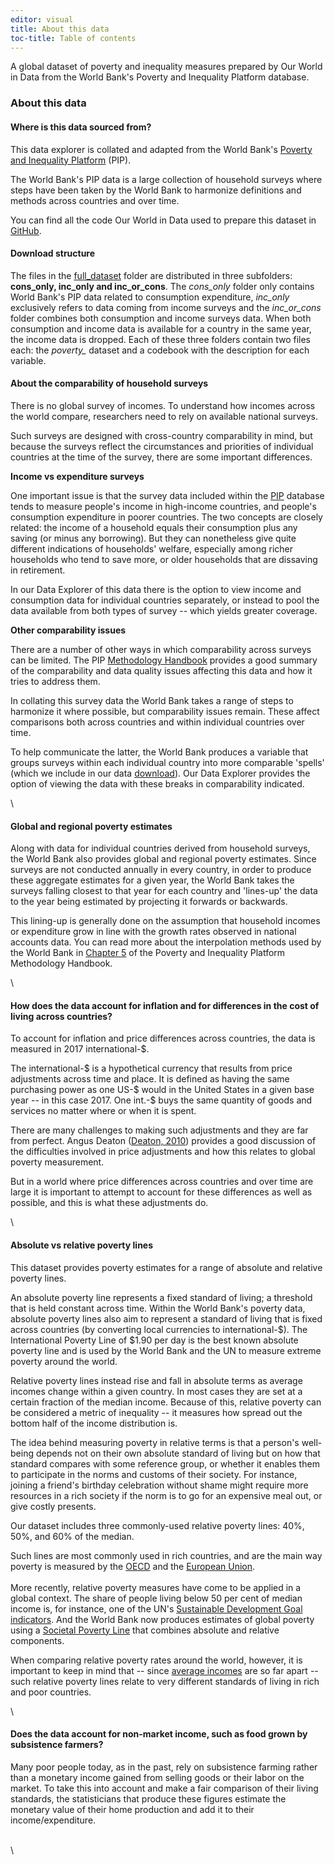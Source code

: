 ```yaml
---
editor: visual
title: About this data
toc-title: Table of contents
---
```


A global dataset of poverty and inequality measures prepared by Our
World in Data from the World Bank's Poverty and Inequality Platform
database.

### About this data

#### Where is this data sourced from?

This data explorer is collated and adapted from the World Bank's
[Poverty and Inequality Platform](https://pip.worldbank.org/home) (PIP).

The World Bank's PIP data is a large collection of household surveys
where steps have been taken by the World Bank to harmonize definitions
and methods across countries and over time.

You can find all the code Our World in Data used to prepare this dataset
in
[GitHub](https://github.com/owid/notebooks/tree/main/BetterDataDocs/JoeHasell/PIP).

#### Download structure

The files in the
[full_dataset](https://github.com/owid/notebooks/blob/main/BetterDataDocs/JoeHasell/PIP/data/ppp_2017/final/PIP_data_public_download.zip?raw=true)
folder are distributed in three subfolders: **cons_only, inc_only and
inc_or_cons**. The *cons_only* folder only contains World Bank's PIP
data related to consumption expenditure, *inc_only* exclusively refers
to data coming from income surveys and the *inc_or_cons* folder combines
both consumption and income surveys data. When both consumption and
income data is available for a country in the same year, the income data
is dropped. Each of these three folders contain two files each: the
*poverty\_* dataset and a codebook with the description for each
variable.

#### About the comparability of household surveys

There is no global survey of incomes. To understand how incomes across
the world compare, researchers need to rely on available national
surveys.

Such surveys are designed with cross-country comparability in mind, but
because the surveys reflect the circumstances and priorities of
individual countries at the time of the survey, there are some important
differences.

**Income vs expenditure surveys**

One important issue is that the survey data included within the
[PIP](https://pip.worldbank.org/home) database tends to measure people's
income in high-income countries, and people's consumption expenditure in
poorer countries. The two concepts are closely related: the income of a
household equals their consumption plus any saving (or minus any
borrowing). But they can nonetheless give quite different indications of
households' welfare, especially among richer households who tend to save
more, or older households that are dissaving in retirement.

In our Data Explorer of this data there is the option to view income and
consumption data for individual countries separately, or instead to pool
the data available from both types of survey -- which yields greater
coverage.

**Other comparability issues**

There are a number of other ways in which comparability across surveys
can be limited. The PIP [Methodology
Handbook](https://worldbank.github.io/PIP-Methodology/index.html)
provides a good summary of the comparability and data quality issues
affecting this data and how it tries to address them.

In collating this survey data the World Bank takes a range of steps to
harmonize it where possible, but comparability issues remain. These
affect comparisons both across countries and within individual countries
over time.

To help communicate the latter, the World Bank produces a variable that
groups surveys within each individual country into more comparable
'spells' (which we include in our data
[download](https://joeh.fra1.digitaloceanspaces.com/PIP/PIP_data_public_download.zip)).
Our Data Explorer provides the option of viewing the data with these
breaks in comparability indicated. 

\

#### Global and regional poverty estimates

Along with data for individual countries derived from household surveys,
the World Bank also provides global and regional poverty estimates.
Since surveys are not conducted annually in every country, in order to
produce these aggregate estimates for a given year, the World Bank takes
the surveys falling closest to that year for each country and 'lines-up'
the data to the year being estimated by projecting it forwards or
backwards.

This lining-up is generally done on the assumption that household
incomes or expenditure grow in line with the growth rates observed in
national accounts data. You can read more about the interpolation
methods used by the World Bank in [Chapter
5](https://worldbank.github.io/PIP-Methodology/lineupestimates.html) of
the Poverty and Inequality Platform Methodology Handbook.

\

#### How does the data account for inflation and for differences in the cost of living across countries?

To account for inflation and price differences across countries, the
data is measured in 2017 international-\$.

The international-\$ is a hypothetical currency that results from price
adjustments across time and place. It is defined as having the same
purchasing power as one US-\$ would in the United States in a given base
year -- in this case 2017. One int.-\$ buys the same quantity of goods
and services no matter where or when it is spent.

There are many challenges to making such adjustments and they are far
from perfect. Angus Deaton ([Deaton,
2010](https://rpds.princeton.edu/sites/g/files/toruqf1956/files/media/deaton_price_indexes_inequality_and_the_measurement_of_world_poverty_aer.pdf))
provides a good discussion of the difficulties involved in price
adjustments and how this relates to global poverty measurement.

But in a world where price differences across countries and over time
are large it is important to attempt to account for these differences as
well as possible, and this is what these adjustments do.

\

#### Absolute vs relative poverty lines

This dataset provides poverty estimates for a range of absolute and
relative poverty lines.

An absolute poverty line represents a fixed standard of living; a
threshold that is held constant across time. Within the World Bank's
poverty data, absolute poverty lines also aim to represent a standard of
living that is fixed across countries (by converting local currencies to
international-\$). The International Poverty Line of \$1.90 per day is
the best known absolute poverty line and is used by the World Bank and
the UN to measure extreme poverty around the world.

Relative poverty lines instead rise and fall in absolute terms as
average incomes change within a given country. In most cases they are
set at a certain fraction of the median income. Because of this,
relative poverty can be considered a metric of inequality -- it measures
how spread out the bottom half of the income distribution is.

The idea behind measuring poverty in relative terms is that a person's
well-being depends not on their own absolute standard of living but on
how that standard compares with some reference group, or whether it
enables them to participate in the norms and customs of their society.
For instance, joining a friend's birthday celebration without shame
might require more resources in a rich society if the norm is to go for
an expensive meal out, or give costly presents.

Our dataset includes three commonly-used relative poverty lines: 40%,
50%, and 60% of the median.

Such lines are most commonly used in rich countries, and are the main
way poverty is measured by the
[OECD](https://data.oecd.org/inequality/poverty-rate.htm) and the
[European
Union](https://ec.europa.eu/eurostat/statistics-explained/index.php?title=Glossary:At-risk-of-poverty_rate).\
\
More recently, relative poverty measures have come to be applied in a
global context. The share of people living below 50 per cent of median
income is, for instance, one of the UN's [Sustainable Development Goal
indicators](https://sdg-tracker.org/inequality#10.2). And the World Bank
now produces estimates of global poverty using a [Societal Poverty
Line](https://datatopics.worldbank.org/world-development-indicators/stories/societal-poverty-a-global-measure-of-relative-poverty.html)
that combines absolute and relative components.

When comparing relative poverty rates around the world, however, it is
important to keep in mind that -- since [average
incomes](https://ourworldindata.org/explorers/poverty-explorer?tab=map&facet=none&hideControls=false&Metric=Median&Poverty+line=%241.90+a+day&Household+survey+data+type=Show+data+from+both+income+and+expenditure+surveys&country=IND~MOZ~BRA~MDG~GHA)
are so far apart -- such relative poverty lines relate to very different
standards of living in rich and poor countries.

\

#### Does the data account for non-market income, such as food grown by subsistence farmers?

Many poor people today, as in the past, rely on subsistence farming
rather than a monetary income gained from selling goods or their labor
on the market. To take this into account and make a fair comparison of
their living standards, the statisticians that produce these figures
estimate the monetary value of their home production and add it to their
income/expenditure.

\
\
